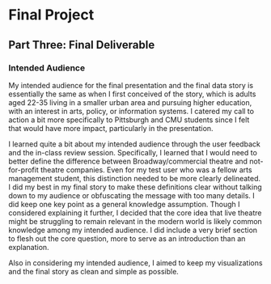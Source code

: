 # Final Project
## Part Three: Final Deliverable

### Intended Audience
My intended audience for the final presentation and the final data story is essentially the same as when I first conceived of the story, which is adults aged 22-35 living in a smaller urban area and pursuing higher education, with an interest in arts, policy, or information systems. I catered my call to action a bit more specifically to Pittsburgh and CMU students since I felt that would have more impact, particularly in the presentation. 

I learned quite a bit about my intended audience through the user feedback and the in-class review session. Specifically, I learned that I would need to better define the difference between Broadway/commercial theatre and not-for-profit theatre companies. Even for my test user who was a fellow arts management student, this distinction needed to be more clearly delineated. I did my best in my final story to make these definitions clear without talking down to my audience or obfuscating the message with too many details. I did keep one key point as a general knowledge assumption. Though I considered explaining it further, I decided that the core idea that live theatre might be struggling to remain relevant in the modern world is likely common knowledge among my intended audience. I did include a very brief section to flesh out the core question, more to serve as an introduction than an explanation.

Also in considering my intended audience, I aimed to keep my visualizations and the final story as clean and simple as possible. 
